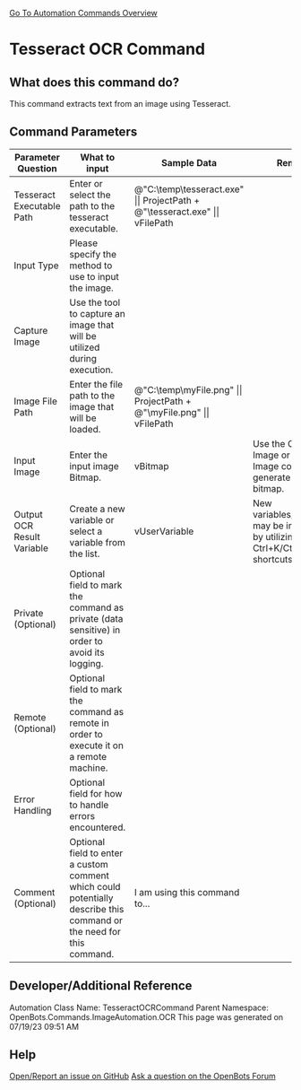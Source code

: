 <!--TITLE: Tesseract OCR Command -->
<!-- SUBTITLE: a command in the Image Automation Commands\OCR group. -->
[Go To Automation Commands Overview](/automation-commands)


# Tesseract OCR Command


## What does this command do?
This command extracts text from an image using Tesseract.


## Command Parameters
| Parameter Question   	| What to input  	|  Sample Data 	| Remarks  	|
| ---                    | ---               | ---           | ---       |
|Tesseract Executable Path|Enter or select the path to the tesseract executable.|@"C:\temp\tesseract.exe" \|\| ProjectPath + @"\tesseract.exe" \|\| vFilePath||
|Input Type|Please specify the method to use to input the image.|||
|Capture Image|Use the tool to capture an image that will be utilized during execution.|||
|Image File Path|Enter the file path to the image that will be loaded.|@"C:\temp\myFile.png" \|\| ProjectPath + @"\myFile.png" \|\| vFilePath||
|Input Image|Enter the input image Bitmap.|vBitmap|Use the Capture Image or Load Image commands to generate an image bitmap.|
|Output OCR Result Variable|Create a new variable or select a variable from the list.|vUserVariable|New variables/arguments may be instantiated by utilizing the Ctrl+K/Ctrl+J shortcuts.|
|Private (Optional)|Optional field to mark the command as private (data sensitive) in order to avoid its logging.|||
|Remote (Optional)|Optional field to mark the command as remote in order to execute it on a remote machine.|||
|Error Handling|Optional field for how to handle errors encountered.|||
|Comment (Optional)|Optional field to enter a custom comment which could potentially describe this command or the need for this command.|I am using this command to...||


## Developer/Additional Reference
Automation Class Name: TesseractOCRCommand
Parent Namespace: OpenBots.Commands.ImageAutomation.OCR
This page was generated on 07/19/23 09:51 AM


## Help
[Open/Report an issue on GitHub](https://github.com/OpenBotsAI/OpenBots.Studio/issues/new)
[Ask a question on the OpenBots Forum](https://openbots.ai/forums/)
